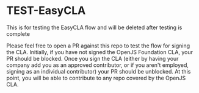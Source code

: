 # TEST-EasyCLA
This is for testing the EasyCLA flow and will be deleted after testing is complete

Please feel free to open a PR against this repo to test the flow for signing the CLA. Initially, if you have not signed the OpenJS Foundation CLA, your PR should be blocked. Once you sign the CLA (either by having your company add you as an approved contributor, or if you aren't employed, signing as an individual contributor) your PR should be unblocked. At this point, you will be able to contribute to any repo covered by the OpenJS CLA.
